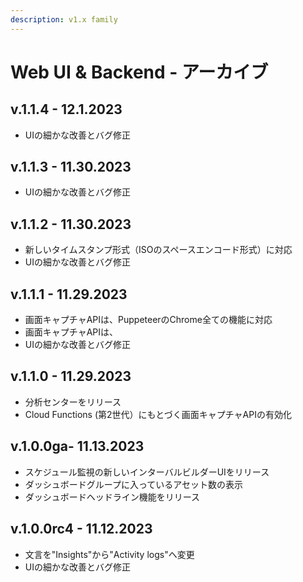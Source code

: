 ```yaml
---
description: v1.x family
---
```


# Web UI & Backend - アーカイブ

<!--
# 🔖 Web UI & Backend - アーカイブ
-->

## v.1.1.4 - 12.1.2023 &#x20;

* UIの細かな改善とバグ修正

## v.1.1.3 - 11.30.2023 &#x20;

* UIの細かな改善とバグ修正

## v.1.1.2 - 11.30.2023 &#x20;

* 新しいタイムスタンプ形式（ISOのスペースエンコード形式）に対応
* UIの細かな改善とバグ修正

## v.1.1.1 - 11.29.2023 &#x20;

* 画面キャプチャAPIは、PuppeteerのChrome全ての機能に対応
* 画面キャプチャAPIは、
* UIの細かな改善とバグ修正

## v.1.1.0 - 11.29.2023 &#x20;

* 分析センターをリリース
* Cloud Functions (第2世代）にもとづく画面キャプチャAPIの有効化

## v.1.0.0ga- 11.13.2023 &#x20;

* スケジュール監視の新しいインターバルビルダーUIをリリース
* ダッシュボードグループに入っているアセット数の表示
* ダッシュボードヘッドライン機能をリリース

## v.1.0.0rc4 - 11.12.2023 &#x20;

* 文言を"Insights"から"Activity logs"へ変更
* UIの細かな改善とバグ修正
